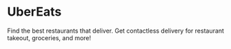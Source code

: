 # UberEats
Find the best restaurants that deliver. Get contactless delivery for restaurant takeout, groceries, and more!
